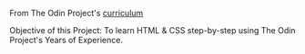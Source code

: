 From The Odin Project's [curriculum](http://www.theodinproject.com/courses/web-development-101/lessons/html-css)

Objective of this Project:
To learn HTML & CSS step-by-step using The Odin Project's Years of Experience.
 